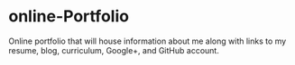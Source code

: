 # online-Portfolio

Online portfolio that will house information about me along with links to my resume, blog, curriculum, Google+, and GitHub account. 
